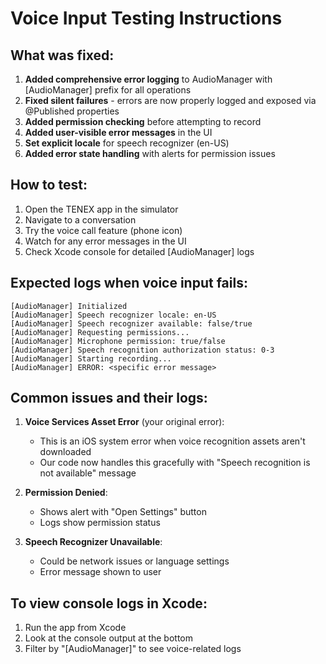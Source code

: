 # Voice Input Testing Instructions

## What was fixed:

1. **Added comprehensive error logging** to AudioManager with [AudioManager] prefix for all operations
2. **Fixed silent failures** - errors are now properly logged and exposed via @Published properties
3. **Added permission checking** before attempting to record
4. **Added user-visible error messages** in the UI
5. **Set explicit locale** for speech recognizer (en-US)
6. **Added error state handling** with alerts for permission issues

## How to test:

1. Open the TENEX app in the simulator
2. Navigate to a conversation
3. Try the voice call feature (phone icon)
4. Watch for any error messages in the UI
5. Check Xcode console for detailed [AudioManager] logs

## Expected logs when voice input fails:

```
[AudioManager] Initialized
[AudioManager] Speech recognizer locale: en-US
[AudioManager] Speech recognizer available: false/true
[AudioManager] Requesting permissions...
[AudioManager] Microphone permission: true/false
[AudioManager] Speech recognition authorization status: 0-3
[AudioManager] Starting recording...
[AudioManager] ERROR: <specific error message>
```

## Common issues and their logs:

1. **Voice Services Asset Error** (your original error):
   - This is an iOS system error when voice recognition assets aren't downloaded
   - Our code now handles this gracefully with "Speech recognition is not available" message

2. **Permission Denied**:
   - Shows alert with "Open Settings" button
   - Logs show permission status

3. **Speech Recognizer Unavailable**:
   - Could be network issues or language settings
   - Error message shown to user

## To view console logs in Xcode:

1. Run the app from Xcode
2. Look at the console output at the bottom
3. Filter by "[AudioManager]" to see voice-related logs